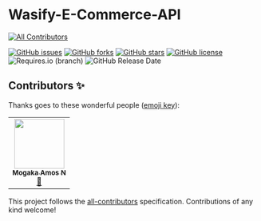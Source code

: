 # Wasify-E-Commerce-API
<!-- ALL-CONTRIBUTORS-BADGE:START - Do not remove or modify this section -->
[![All Contributors](https://img.shields.io/badge/all_contributors-1-orange.svg?style=flat-square)](#contributors-)
<!-- ALL-CONTRIBUTORS-BADGE:END -->

[![GitHub issues](https://img.shields.io/github/issues/Mogakamo/Wasify-E-Commerce-API)](https://github.com/Mogakamo/Wasify-E-Commerce-API/issues)
[![GitHub forks](https://img.shields.io/github/forks/Mogakamo/Wasify-E-Commerce-API)](https://github.com/Mogakamo/Wasify-E-Commerce-API/network)
[![GitHub stars](https://img.shields.io/github/stars/Mogakamo/Wasify-E-Commerce-API)](https://github.com/Mogakamo/Wasify-E-Commerce-API/stargazers)
[![GitHub license](https://img.shields.io/github/license/Mogakamo/Wasify-E-Commerce-API)](https://github.com/Mogakamo/Wasify-E-Commerce-API/blob/main/LICENSE)
![Requires.io (branch)](https://img.shields.io/requires/github/Mogakamo/Wasify-E-Commerce-API/main)
![GitHub Release Date](https://img.shields.io/github/release-date/mogakamo/Wasify-E-Commerce-API)

## Contributors ✨

Thanks goes to these wonderful people ([emoji key](https://allcontributors.org/docs/en/emoji-key)):

<!-- ALL-CONTRIBUTORS-LIST:START - Do not remove or modify this section -->
<!-- prettier-ignore-start -->
<!-- markdownlint-disable -->
<table>
  <tr>
    <td align="center"><a href="https://github.com/Mogakamo"><img src="https://avatars.githubusercontent.com/u/61131314?v=4?s=100" width="100px;" alt=""/><br /><sub><b>Mogaka Amos N</b></sub></a><br /><a href="#design-Mogakamo" title="Design">🎨</a></td>
  </tr>
</table>

<!-- markdownlint-restore -->
<!-- prettier-ignore-end -->

<!-- ALL-CONTRIBUTORS-LIST:END -->

This project follows the [all-contributors](https://github.com/all-contributors/all-contributors) specification. Contributions of any kind welcome!